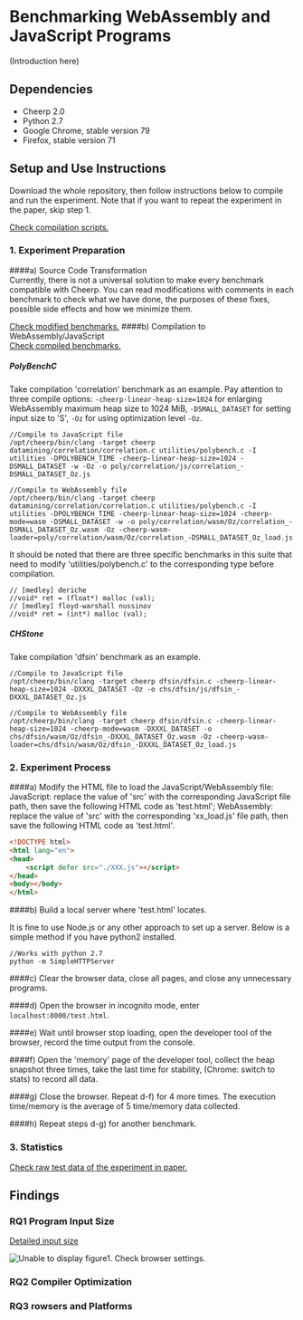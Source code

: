 Benchmarking WebAssembly and JavaScript Programs
==

(Introduction here)

Dependencies
--

- Cheerp 2.0
- Python 2.7
- Google Chrome, stable version 79   
- Firefox, stable version 71
<!-- Chrome d8 7.4.1
- Spidermonkey js JavaScript-C71.0a1-->

Setup and Use Instructions
--

Download the whole repository, then follow instructions below to compile and run the experiment. 
Note that if you want to repeat the experiment in the paper, skip step 1. 
 
[Check compilation scripts.](compilation_scripts)

### 1. Experiment Preparation

####a) Source Code Transformation  
Currently, there is not a universal solution to make every benchmark compatible with Cheerp. 
You can read modifications with comments in each benchmark to check what we have done, 
the purposes of these fixes, possible side effects and how we minimize them.  

[Check modified benchmarks.](modified_benchmarks)
####b) Compilation to WebAssembly/JavaScript  
[Check compiled benchmarks.](compiled_benchmarks)
##### PolyBenchC

Take compilation 'correlation' benchmark as an example. Pay attention to three compile options:
```-cheerp-linear-heap-size=1024``` for enlarging WebAssembly maximum heap size to 1024 MiB,
```-DSMALL_DATASET``` for setting input size to 'S',
```-Oz``` for using optimization level ```-Oz```.

```
//Compile to JavaScript file
/opt/cheerp/bin/clang -target cheerp datamining/correlation/correlation.c utilities/polybench.c -I utilities -DPOLYBENCH_TIME -cheerp-linear-heap-size=1024 -DSMALL_DATASET -w -Oz -o poly/correlation/js/correlation_-DSMALL_DATASET_Oz.js	
```

```
//Compile to WebAssembly file
/opt/cheerp/bin/clang -target cheerp datamining/correlation/correlation.c utilities/polybench.c -I utilities -DPOLYBENCH_TIME -cheerp-linear-heap-size=1024 -cheerp-mode=wasm -DSMALL_DATASET -w -o poly/correlation/wasm/Oz/correlation_-DSMALL_DATASET_Oz.wasm -Oz -cheerp-wasm-loader=poly/correlation/wasm/Oz/correlation_-DSMALL_DATASET_Oz_load.js
```

It should be noted that there are three specific benchmarks in this suite that need to modify 
'utilities/polybench.c' to the corresponding type before compilation.

```
// [medley] deriche
//void* ret = (float*) malloc (val);
// [medley] floyd-warshall nussinov
//void* ret = (int*) malloc (val);
```

##### CHStone

Take compilation 'dfsin' benchmark as an example.

```
//Compile to JavaScript file
/opt/cheerp/bin/clang -target cheerp dfsin/dfsin.c -cheerp-linear-heap-size=1024 -DXXXL_DATASET -Oz -o chs/dfsin/js/dfsin_-DXXXL_DATASET_Oz.js
```

```
//Compile to WebAssembly file
/opt/cheerp/bin/clang -target cheerp dfsin/dfsin.c -cheerp-linear-heap-size=1024 -cheerp-mode=wasm -DXXXL_DATASET -o chs/dfsin/wasm/Oz/dfsin_-DXXXL_DATASET_Oz.wasm -Oz -cheerp-wasm-loader=chs/dfsin/wasm/Oz/dfsin_-DXXXL_DATASET_Oz_load.js
```

### 2. Experiment Process

####a) Modify the HTML file to load the JavaScript/WebAssembly file:
JavaScript: replace the value of 'src' with the corresponding JavaScript file path, 
then save the following HTML code as 'test.html';
WebAssembly: replace the value of 'src' with the corresponding 'xx_load.js' file path, 
then save the following HTML code as 'test.html'.

```html
<!DOCTYPE html>
<html lang="en">
<head>
    <script defer src="./XXX.js"></script>
</head>
<body></body>
</html>
```

####b) Build a local server where 'test.html' locates.

It is fine to use Node.js or any other approach to set up a server. Below is a simple method
if you have python2 installed. 
```
//Works with python 2.7
python -m SimpleHTTPServer 
```

####c) Clear the browser data, close all pages, and close any unnecessary programs.

####d) Open the browser in incognito mode, enter ```localhost:8000/test.html```.

####e) Wait until browser stop loading, open the developer tool of the browser, 
record the time output from the console.

####f) Open the 'memory' page of the developer tool, 
collect the heap snapshot three times, take the last time for stability, 
(Chrome: switch to stats) to record all data.

####g) Close the browser. Repeat d-f) for 4 more times. The execution time/memory is the average of 
5 time/memory data collected.
 
####h) Repeat steps d-g) for another benchmark. 

### 3. Statistics
[Check raw test data of the experiment in paper.](test_results)  

Findings
--

### RQ1  Program Input Size
[Detailed input size](input_size.md)

![Unable to display figure1. Check browser settings.](figs/figure.png)





### RQ2  Compiler Optimization


### RQ3  rowsers and Platforms
